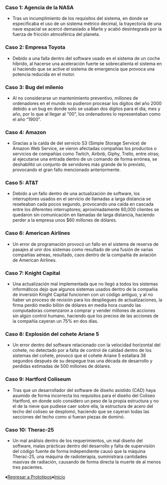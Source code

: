 ### Caso 1: Agencia de la NASA
* Tras un incumplimiento de los requisitos del sistema, en donde se especificaba el uso de un sistema métrico decimal, la trayectoria de una nave espacial se acercó demasiado a Marte y acabó desintegrada por la fuerza de fricción atmosférica del planeta.
### Caso 2: Empresa Toyota
* Debido a una falla dentro del software usado en el sistema de un coche híbrido, al hacerse una aceleración fuerte se sobrecalienta el sistema en sí haciendo que se active el sistema de emergencia que provoca una potencia reducida en el motor.
### Caso 3: Bug del milenio
* Al no considerarse un mantenimiento preventivo, millones de ordenadores  en el mundo no pudieron procesar los dígitos del año 2000 debido a un bug en donde solo se usaban dos dígitos para el día, mes y año, por lo que al llegar al “00”, los ordenadores lo representaban como el año “1900”.
### Caso 4: Amazon
* Gracias a la caída de del servicio S3 (Simple Storage Service) de Amazon Web Service, se vieron afectadas compañías los productos o servicios de compañías como Twitch, Airbnb, Giphy, Trello, entre otras; al ejecutarse una entrada dentro de un comando de forma errónea, se deshabilitó un conjunto de servidores más grande de lo previsto, provocando el gran fallo mencionado anteriormente.
### Caso 5: AT&T
* Debido a un fallo dentro de una actualización de software, los interruptores usados en el servicio de llamadas a larga distancia se reseteaban cada pocos segundo, provocando una caída en cascada entre los diferentes interruptores; aproximadamente 60,000 clientes se quedaron sin comunicación en llamadas de larga distancia, haciendo perder a la empresa unos $60 millones de dólares.
### Caso 6: American Airlines 
* Un error de programación provocó un fallo en el sistema de reserva de pasajes al unir dos sistemas como resultado de una fusión de varias compañías aéreas, resultado, caos dentro de la compañía de aviación de American Airlines.
### Caso 7: Knight Capital 
* Una actualización mal implementada que no llegó a todos los sistemas informáticos dejo que algunos sistemas usados dentro de la compañía de inversión Knight Capital funcionen con un código antiguo, y al no haber un proceso de revisión para los despliegues de actualizaciones, la firma perdió medio billón de dólares en media hora cuando las computadoras comenzaron a comprar y vender millones de acciones sin algún control humano, haciendo que los precios de las acciones de la compañía cayeran un 75% en dos días.
### Caso 8: Explosión del cohete Ariane 5
* Un error dentro del software relacionado con la velocidad horizontal del cohete, no detectado por a falta de control de calidad dentro de los sistemas del cohete, provocó que el cohete Ariane 5 estallara 38 segundos después de su despegue tras una década de desarrollo y perdidas estimadas de 500 millones de dólares.
### Caso 9: Hartford Coliseum
* Tras que un desarrollador del software de diseño asistido (CAD) haya asumido de forma incorrecta los requisitos para el diseño del Coliseo Hartford, en donde solo considero un peso de la propia estructura y no el de la nieve que pudiese caer sobre ella, la estructura de acero del techo del coliseo se desplomó, haciendo que se cayeran todas las secciones del techo como si fueran piezas de dominó.
### Caso 10: Therac-25
* Un mal análisis dentro de los requerimientos, un mal diseño del software, malas prácticas dentro del desarrollo y falta de supervisión del código fuente de forma independiente causó que la máquina Therac-25, una máquina de radioterapia, suministrara cantidades masivas de radiación, causando de forma directa la muerte de al menos tres pacientes.

♦[Regresar a Prototipos](https://github.com/Edwin-Lines/Proyecto-And-Then...-/tree/main/Documentaci%C3%B3n/7.%20Prototipos%20de%20las%20cartas "Prototipos")♦[Inicio](https://github.com/Edwin-Lines/Proyecto-And-Then...- "Inicio")
